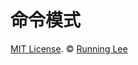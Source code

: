 # 命令模式














[MIT License](https://opensource.org/licenses/mit-license.html). ©  [Running Lee](mailto:lihui870920@gmail.com)